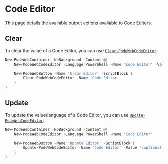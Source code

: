 # Code Editor

This page details the available output actions available to Code Editors.

## Clear

To clear the value of a Code Editor, you can use [`Clear-PodeWebCodeEditor`](../../../Functions/Outputs/Clear-PodeWebCodeEditor):

```powershell
New-PodeWebContainer -NoBackground -Content @(
    New-PodeWebCodeEditor -Language PowerShell -Name 'Code Editor' -Value "Write-Host 'hi!'"

    New-PodeWebButton -Name 'Clear Editor' -ScriptBlock {
        Clear-PodeWebCodeEditor -Name 'Code Editor'
    }
)
```

## Update

To update the value/language of a Code Editor, you can use [`Update-PodeWebCodeEditor`](../../../Functions/Outputs/Update-PodeWebCodeEditor):

```powershell
New-PodeWebContainer -NoBackground -Content @(
    New-PodeWebCodeEditor -Language PowerShell -Name 'Code Editor'

    New-PodeWebButton -Name 'Update Editor' -ScriptBlock {
        Update-PodeWebCodeEditor -Name 'Code Editor' -Value '<optional-value>' -Language '<optional-language>'
    }
)
```
